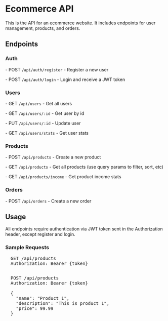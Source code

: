 

  <h1>Ecommerce API</h1>
  
  <p>This is the API for an ecommerce website. It includes endpoints for user management, products, and orders.</p>

  <h2>Endpoints</h2>
  
  <h3>Auth</h3>
  <p>- POST <code>/api/auth/register</code> - Register a new user</p>
  <p>- POST <code>/api/auth/login</code> - Login and receive a JWT token</p>

  <h3>Users</h3>  
  <p>- GET <code>/api/users</code> - Get all users</p>
  <p>- GET <code>/api/users/:id</code> - Get user by id</p>
  <p>- PUT <code>/api/users/:id</code> - Update user</p>
  <p>- GET <code>/api/users/stats</code> - Get user stats</p>

  <h3>Products</h3>
  <p>- POST <code>/api/products</code> - Create a new product</p>
  <p>- GET <code>/api/products</code> - Get all products (use query params to filter, sort, etc)</p>
  <p>- GET <code>/api/products/income</code> - Get product income stats</p>  

  <h3>Orders</h3>
  <p>- POST <code>/api/orders</code> - Create a new order</p>
  
  <h2>Usage</h2>

  <p>All endpoints require authentication via JWT token sent in the Authorization header, except register and login.</p>

  <h3>Sample Requests</h3>
  
  <pre>
  GET /api/products
  Authorization: Bearer {token}
  </pre>
  
  <pre>
  POST /api/products
  Authorization: Bearer {token}

  {
    "name": "Product 1",
    "description": "This is product 1", 
    "price": 99.99
  }
  </pre>
